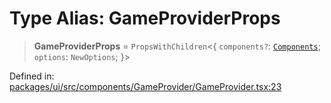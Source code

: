 # Type Alias: GameProviderProps

> **GameProviderProps** = `PropsWithChildren`\<\{ `components?`: [`Components`](Components.md); `options`: `NewOptions`; \}\>

Defined in: [packages/ui/src/components/GameProvider/GameProvider.tsx:23](https://github.com/laruss/react-text-game/blob/3f24f1ae69cb46d4c796e3e7af2e5d08bb0359c7/packages/ui/src/components/GameProvider/GameProvider.tsx#L23)

